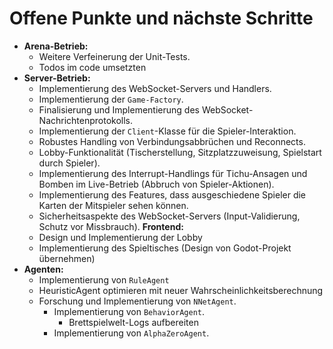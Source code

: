 # Offene Punkte und nächste Schritte

*   **Arena-Betrieb:**
    *   Weitere Verfeinerung der Unit-Tests.
    *   Todos im code umsetzten
*   **Server-Betrieb:**
    *   Implementierung des WebSocket-Servers und Handlers.
    *   Implementierung der `Game-Factory`.
    *   Finalisierung und Implementierung des WebSocket-Nachrichtenprotokolls.
    *   Implementierung der `Client`-Klasse für die Spieler-Interaktion.
    *   Robustes Handling von Verbindungsabbrüchen und Reconnects.
    *   Lobby-Funktionalität (Tischerstellung, Sitzplatzzuweisung, Spielstart durch Spieler).
    *   Implementierung des Interrupt-Handlings für Tichu-Ansagen und Bomben im Live-Betrieb (Abbruch von Spieler-Aktionen).
    *   Implementierung des Features, dass ausgeschiedene Spieler die Karten der Mitspieler sehen können.
    *   Sicherheitsaspekte des WebSocket-Servers (Input-Validierung, Schutz vor Missbrauch).
   **Frontend:**
    *   Design und Implementierung der Lobby
    *   Implementierung des Spieltisches (Design von Godot-Projekt übernehmen)
*   **Agenten:**
    *   Implementierung von `RuleAgent`
    *   HeuristicAgent optimieren mit neuer Wahrscheinlichkeitsberechnung 
    *   Forschung und Implementierung von `NNetAgent`.
        *   Implementierung von `BehaviorAgent`.
            *   Brettspielwelt-Logs aufbereiten
        *   Implementierung von `AlphaZeroAgent`.